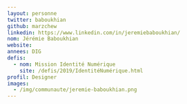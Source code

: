 ```yaml
---
layout: personne
twitter: baboukhian
github: marzchew
linkedin: https://www.linkedin.com/in/jeremiebaboukhian/
nom: Jérémie Baboukhian
website: 
annees: DIG
defis: 
  - nom: Mission Identité Numérique
    site: /defis/2019/IdentitéNumérique.html
profil: Designer
images:
  - /img/communaute/jeremie-baboukhian.png
---
```

